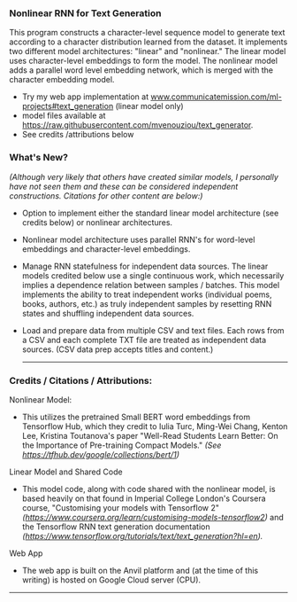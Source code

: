 ### Nonlinear RNN for Text Generation

This program constructs a character-level sequence model to generate text according to a character distribution learned from the dataset. It implements two different model architectures: "linear" and "nonlinear." The linear model uses character-level embeddings to form the model. The nonlinear model adds a parallel word level embedding network, which is merged with the character embedding model.

- Try my web app implementation at www.communicatemission.com/ml-projects#text_generation (linear model only)
- model files available at https://raw.githubusercontent.com/mvenouziou/text_generator.
- See credits /attributions below


### What's New? 
*(Although very likely that others have created similar models, I personally have not seen them and these can be considered independent constructions. Citations for other content are below:)*

- Option to implement either the standard linear model architecture (see credits below) or nonlinear architectures.
- Nonlinear model architecture uses parallel RNN's for word-level embeddings and character-level embeddings.
- Manage RNN statefulness for independent data sources. The linear models credited below use a single continuous work, which necessarily implies a dependence relation between samples / batches. This model implements the ability to treat independent works (individual poems, books, authors, etc.) as truly independent samples by resetting RNN states and shuffling independent data sources.
- Load and prepare data from multiple CSV and text files. Each rows from a CSV and each complete TXT file are treated as independent data sources. (CSV data prep accepts titles and content.)
    
    ---
### Credits / Citations / Attributions:

Nonlinear Model:

- This utilizes the pretrained Small BERT word embeddings from Tensorflow Hub, which they credit to Iulia Turc, Ming-Wei Chang, Kenton Lee, Kristina Toutanova's paper "Well-Read Students Learn Better: On the Importance of Pre-training Compact Models." *(See https://tfhub.dev/google/collections/bert/1)*

Linear Model and Shared Code

- This model code, along with code shared with the nonlinear model, is based heavily on that found in Imperial College London's Coursera course, "Customising your models with Tensorflow 2" *(https://www.coursera.org/learn/customising-models-tensorflow2)* and the Tensorflow RNN text generation documentation *(https://www.tensorflow.org/tutorials/text/text_generation?hl=en).*

Web App

- The web app is built on the Anvil platform and (at the time of this writing) is hosted on Google Cloud server (CPU).

---
